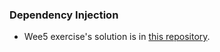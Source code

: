 ### Dependency Injection

- Wee5 exercise's solution is in [this repository](https://github.com/nhaancs/GrabGoTrainingWeek5Assignment).
